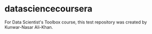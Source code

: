 datasciencecoursera
===================

For Data Scientist's Toolbox course, this test repository was created by Kunwar-Nasar Ali-Khan.
